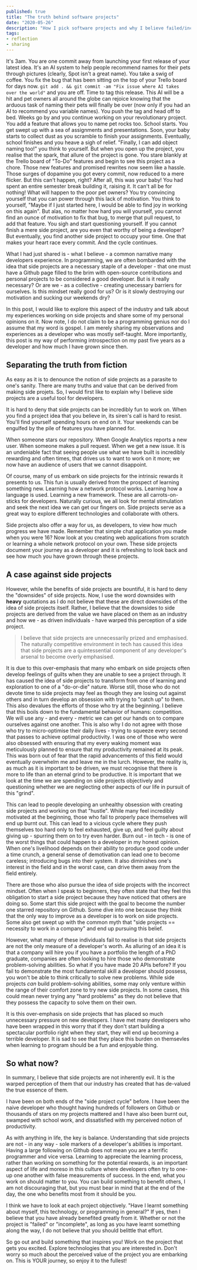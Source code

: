 ```yaml
---
published: true
title: "The truth behind software projects"
date: "2020-05-26"
description: "How I pick software projects and why I believe failed/incomplete projects are the best kind of projects"
tags:
- reflection
- sharing
---
```


It's 3am. You are one commit away from launching your first release of your latest idea. It's an AI system to help
people recommend names for their pets through pictures (clearly, Spot isn't a great name). You take a swig of coffee.
You fix the bug that has been sitting on the top of your Trello board for days now. `git add . && git commit -am "Fix
issue where AI takes over the world"` and you are off. Time to tag this release. This AI will be a hit and pet owners
all around the globe can rejoice knowing that the arduous task of naming their pets will finally be over (now only if
you had an AI to recommend you variable names). You push the tag and head off to bed. Weeks go by and you continue
working on your revolutionary project. You add a feature that allows you to name pet rocks too. School starts. You get
swept up with a sea of assignments and presentations. Soon, your baby starts to collect dust as you scramble to finish
your assignments. Eventually, school finishes and you heave a sigh of relief. "Finally, I can add object naming too!"
you think to yourself. But when you open up the project, you realise that the spark, that allure of the project is
gone. You stare blankly at the Trello board of "To-Do" features and begin to see this project as a chore. Those new
features and promised rewrites now seem like a hassle. Those surges of dopamine you got every commit, now reduced to a
mere flicker. But this can't happen, right? After all, this was your baby! You had spent an entire semester break
building it, raising it. It can't all be for nothing! What will happen to the poor pet owners? You try convincing
yourself that you can power through this lack of motivation. You think to yourself, "Maybe if I just started here, I
would be able to find joy in working on this again". But alas, no matter how hard you will yourself, you cannot find
an ounce of motivation to fix that bug, to merge that pull request, to add that feature. You sigh and start questioning
yourself. If you cannot finish a mere side project, are you even that worthy of being a developer? But eventually, you
find another side project to occupy your time. One that makes your heart race every commit. And the cycle continues.

What I had just shared is - what I believe - a common narrative many developers experience. In programming, we are
often bombarded with the idea that side projects are a necessary staple of a developer - that one must have a Github
page filled to the brim with open-source contributions and personal projects to be considered a good developer. But is
it really necessary? Or are we - as a collective - creating unecessary barriers for ourselves. Is this mindset really
good for us? Or is it slowly destroying our motivation and sucking our weekends dry?

In this post, I would like to explore this aspect of the industry and talk about my experiences working on side
projects and share some of my personal opinions on it. Now note, I do not claim to be a programming genius nor do I
assume that my word is gospel. I am merely sharing my observations and experiences as a developer who was mostly
self-taught. More importantly, this post is my way of performing introspection on my past five years as a developer and
how much I have grown since then.

## Separating the truth from fiction

As easy as it is to denounce the notion of side projects as a parasite to one's sanity. There are many truths and value
that can be derived from making side projets. So, I would first like to explain why I believe side projects are a
useful tool for developers.

It is hard to deny that side projects can be incredibly fun to work on. When you find a project idea that you believe
in, its siren's call is hard to resist. You'll find yourself spending hours on end on it. Your weekends can be
engulfed by the pile of features you have planned for.

When someone stars our repository. When Google Analytics reports a new user. When someone makes a pull request. When we
get a new issue. It is an undeniable fact that seeing people use what we have built is incredibly rewarding and often
times, that drives us to want to work on it more; we now have an audience of users that we cannot disappoint.

Of course, many of us embark on side projects for the intrinsic rewards it presents to us. This fun is usually
derived from the prospect of learning something new. Learning how a network protocol works. Learning how a language is
used. Learning a new framework. These are all carrots-on-sticks for developers. Naturally curious, we all look for
mental stimulation and seek the next idea we can get our fingers on. Side projects serve as a great way to explore
different technologies and collaborate with others.

Side projects also offer a way for us, as developers, to view how much progress we have made. Remember that simple chat
application you made when you were 16? Now look at you creating web applications from scratch or learning a whole
network protocol on your own. These side projects document your journey as a developer and it is refreshing to look
back and see how much you have grown through these projects.

## A case against side projects

However, while the benefits of side projects are bountiful, it is hard to deny the "downsides" of side projects. Now, I
use the word downsides with **heavy** quotations as I do not believe that these are direct downsides of the idea of
side projects itself. Rather, I believe that the downsides to side projects are derived from the value we have placed
on them as an industry and how we - as driven individuals - have warped this perception of a side project.

> I believe that side projects are unnecessarily prized and emphasised. The naturally competitive environment in tech
> has caused this idea that side projects are a quintessential component of any developer's arsenal to become overly
> emphasised.

It is due to this over-emphasis that many who embark on side projects often develop feelings of guilts when they are
unable to see a project through. It has caused the idea of side projects to transform from one of learning and
exploration to one of a "do-or-die" nature. Worse still, those who do not devote time to side projects may feel as
though they are losing out against others and in turn develop an obsession with trying to "catch up" to them. This also
devalues the efforts of those who try at the beginning. I believe that this boils down to the fundamental behavior of
humans: competition. We will use any - and every - metric we can get our hands on to compare ourselves against one
another. This is also why I do not agree with those who try to micro-optimise their daily lives - trying to squeeze
every second that passes to achieve optimal productivity. I was one of those who were also obsessed with ensuring that
my every waking moment was meticulously planned to ensure that my productivity remained at its peak. This was born out
of fear that the rapid advancements of this field would eventually overwhelm me and leave me in the lurch. However, the
reality is, as much as it is important to be driven, we must recognise that there is more to life than an eternal grind
to be productive. It is important that we look at the time we are spending on side projects objectively and questioning
whether we are neglecting other aspects of our life in pursuit of this "grind".

This can lead to people developing an unhealthy obsession with creating side projects and working on that "hustle".
While many feel incredibly motivated at the beginning, those who fail to properly pace themselves will end up burnt
out. This can lead to a vicious cycle where they push themselves too hard only to feel exhausted, give up, and feel
guilty about giving up - spurring them on to try even harder. Burn out - in tech - is one of the worst things that
could happen to a developer in my honest opinion. When one's livelihood depends on their ability to produce good code
under a time crunch, a general sense of demotivation can lead one to become careless; introducing bugs into their
system. It also diminishes one's interest in the field and in the worst case, can drive them away from the field
entirely.

There are those who also pursue the idea of side projects with the incorrect mindset. Often when I speak to beginners,
they often state that they feel this obligation to start a side project because they have noticed that others are doing
so. Some start this side project with the goal to become the number one starred repository on Github. Some dive into
one because they think that the only way to improve as a developer is to work on side projects. Some also get swept up
with the common myth that "side projects == necessity to work in a company" and end up pursuing this belief.

However, what many of these individuals fail to realise is that side projects are not the only measure of a developer's
worth. As alluring of an idea it is that a company will hire you if you have a portfolio the length of a PhD graduate,
companies are often looking to hire those who demonstrate problem-solving abilities. So what if you have made 20 APIs
before? If you fail to demonstrate the most fundamental skill a developer should possess, you won't be able to think
critically to solve new problems. While side projects *can* build problem-solving abilities, some may only venture
within the range of their comfort zone to try new side projects. In some cases, this could mean never trying any
"hard problems" as they do not believe that they possess the capacity to solve them on their own.

It is this over-emphasis on side projects that has placed so much unnecessary pressure on new developers. I have met
many developers who have been wrapped in this worry that if they don't start building a spectacular portfolio right
when they start, they will end up becoming a terrible developer. It is sad to see that they place this burden on
themsevles when learning to program should be a fun and enjoyable thing.

## So what now?

In summary, I believe that side projects are not inherently evil. It is the warped perception of them that our industry
has created that has de-valued the true essence of them.

I have been on both ends of the "side project cycle" before. I have been the naive developer who thought having
hundreds of followers on Github or thousands of stars on my projects mattered and I have also been burnt out, swamped
with school work, and dissatisfied with my perceived notion of productivity.

As with anything in life, the key is balance. Understanding that side projects are not - in any way - sole markers of a
developer's abilities is important. Having a large following on Github does not mean you are a terrific programmer and
vice versa. Learning to appreciate the learning process, rather than working on something for the potential rewards, is
an important aspect of life and moreso in this culture where developers often try to one-up one another with false
measurements of success. In the end, what you work on should matter to you. You can build something to benefit others,
I am not discouraging that, but you must bear in mind that at the end of the day, the one who benefits most from it
should be you.

I think we have to look at each project objectively. "Have I learnt something about myself, this technology, or
programming in general?" If yes, then I believe that you have already benefited greatly from it. Whether or not the
project is "failed" or "incomplete", as long as you have learnt something along the way, I do not believe that you
should belittle that effort.

So go out and build something that inspires you! Work on the project that gets you excited. Explore technologies that
you are interested in. Don't worry so much about the perceived value of the project you are embarking on. This is YOUR
journey, so enjoy it to the fullest! 
